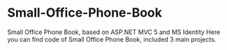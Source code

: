 # Small-Office-Phone-Book
Small Office Phone Book, based on ASP.NET MVC 5 and MS Identity
Here you can find code of Small Office Phone Book, included 3 main projects.

